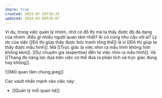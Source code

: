 ```yaml
---
share: true
created: 2023-07-26T10:33
updated: 2024-03-08T20:07
---
```

Ví dụ, trong việc quản lý nhóm, nhờ có đồ thị mà ta thấy được độ đa dạng của nhóm: điều gì nhiều người quan tâm nhất? Ai có cùng nhu cầu với ai? Lý do của việc [[Đồ thị giúp thấy được bức tranh tổng thể]] là vì [[Đồ thị giúp ta thấy được mẫu hình]]. Mà [[Trực giác là việc nhìn ra mẫu hình không hơn không kém]]. [[Sự chuyên gia (expertise) đến từ việc nhìn ra mẫu hình]]. Và [[Thang đo năng lực dựa trên việc có thể đưa ra phân tích và trực giác đúng hay không]]. 


![[Mối quan tâm chung.jpeg]]

Các vault nhấn mạnh vào việc này:
- [[Quản lý mối quan hệ]]
